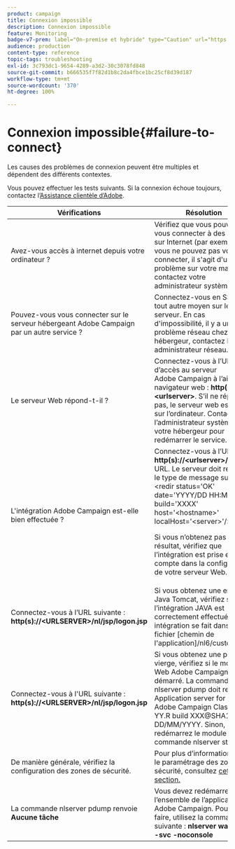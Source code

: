 ```yaml
---
product: campaign
title: Connexion impossible
description: Connexion impossible
feature: Monitoring
badge-v7-prem: label="On-premise et hybride" type="Caution" url="https://experienceleague.adobe.com/docs/campaign-classic/using/installing-campaign-classic/architecture-and-hosting-models/hosting-models-lp/hosting-models.html?lang=fr" tooltip="S’applique uniquement aux déploiements on-premise et hybrides"
audience: production
content-type: reference
topic-tags: troubleshooting
exl-id: 3c793dc1-9654-4289-a3d2-30c3078fd848
source-git-commit: b666535f7f82d1b8c2da4fbce1bc25cf8d39d187
workflow-type: tm+mt
source-wordcount: '370'
ht-degree: 100%

---
```


# Connexion impossible{#failure-to-connect}



Les causes des problèmes de connexion peuvent être multiples et dépendent des différents contextes.

Vous pouvez effectuer les tests suivants. Si la connexion échoue toujours, contactez l’[Assistance clientèle d’Adobe](https://helpx.adobe.com/fr/enterprise/admin-guide.html/enterprise/using/support-for-experience-cloud.ug.html).



<table> 
<thead> 
<tr> 
<th>Vérifications<br /> </th> 
<th>Résolution<br /> </th> 
</tr> 
</thead> 
<tbody> 
<tr> 
<td>Avez-vous accès à internet depuis votre ordinateur ?</td> 
<td>Vérifiez que vous pouvez vous connecter à des sites sur Internet (par exemple). Si vous ne pouvez pas vous connecter, il s'agit d'un problème sur votre machine : contactez votre administrateur système.</td>
</tr>
<tr> 
<td>Pouvez-vous vous connecter sur le serveur hébergeant Adobe Campaign par un autre service ?</td> 
<td>Connectez-vous en SSH ou tout autre moyen sur le serveur. En cas d'impossibilité, il y a un problème réseau chez votre hébergeur, contactez leur administrateur réseau.</td>
</tr>
<tr> 
<td>Le serveur Web répond-t-il ?</td> 
<td>Connectez-vous à l’URL d’accès au serveur Adobe Campaign à l’aide d’un navigateur web : <b>http(s):// &lt;urlserver&gt;</b>. S’il ne répond pas, le serveur web est arrêté sur l’ordinateur. Contactez l’administrateur système de votre hébergeur pour redémarrer le service.</td>
</tr>
<tr> 
<td>L'intégration Adobe Campaign est-elle bien effectuée ?</td> 
<td>Connectez-vous à l’URL <b>http(s)://&lt;urlserver&gt;/r/test</b> URL. Le serveur doit renvoyer le type de message suivant : &lt;redir status='OK' date='YYYY/DD HH:MM:SS' build='XXXX' host='&lt;hostname&gt;' localHost='&lt;server&gt;'/&gt;

Si vous n’obtenez pas ce résultat, vérifiez que l’intégration est prise en compte dans la configuration de votre serveur Web.</td>
</tr>
<tr> 
<td>Connectez-vous à l’URL suivante : <b>http(s)://&lt;URLSERVER&gt;/nl/jsp/logon.jsp</b></td>
<td>Si vous obtenez une erreur Java Tomcat, vérifiez si l’intégration JAVA est correctement effectuée. Son intégration se fait dans le fichier [chemin de l'application]/nl6/customer.sh</td>
</tr>
<tr> 
<td>Connectez-vous à l'URL suivante : <b>http(s)://&lt;URLSERVER&gt;/nl/jsp/logon.jsp</b></td>
<td>Si vous obtenez une page vierge, vérifiez si le module Web Adobe Campaign est démarré. La commande nlserver pdump doit renvoyer Application server for Adobe Campaign Classic (7.X YY.R build XXX@SHA1) of DD/MM/YYYY. Sinon, redémarrez le module avec la commande nlserver start web</td>
</tr>
<tr>
<td>De manière générale, vérifiez la configuration des zones de sécurité.</td>
<td>Pour plus d’informations sur le paramétrage des zones de sécurité, consultez <a href="https://experienceleague.adobe.com/docs/campaign-classic/using/installing-campaign-classic/additional-configurations/configuring-campaign-server.html?lang=fr#configuring-campaign-server"/>cette section.</a></td>
</tr>
<tr>
<td>La commande nlserver pdump renvoie <b>Aucune tâche</b></td>
<td>Vous devez redémarrer l’ensemble de l’application Adobe Campaign. Pour ce faire, utilisez la commande suivante : <b>nlserver watchdog -svc -noconsole</b></td>
</tr>
</tbody> 
</table>
